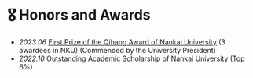 # 🎖 Honors and Awards
- *2023.06* [First Prize of the Qihang Award of Nankai University](https://news.nankai.edu.cn/ywsd/system/2023/06/11/030056705.shtml) (3 awardees in NKU) (Commended by the University President)
- *2022.10* Outstanding Academic Scholarship of Nankai University (Top 6%)
